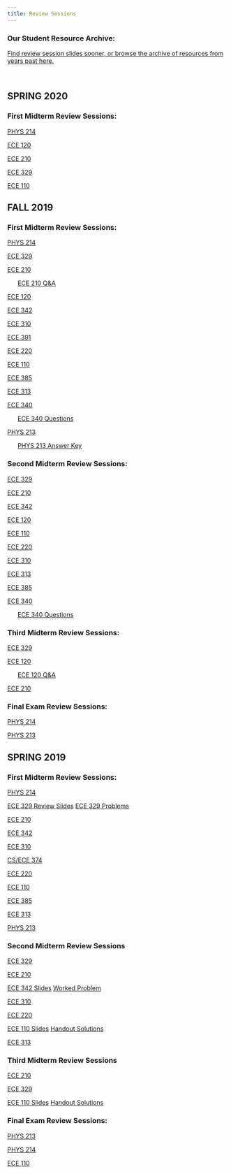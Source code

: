 ```yaml
---
title: Review Sessions
---
```


### Our Student Resource Archive:

[Find review session slides sooner, or browse the archive of resources from years past here.](https://drive.google.com/open?id=121a768cDE0hUsoKjNXZyj4shFhwZ3ikd)

<br />

SPRING 2020
---------

### First Midterm Review Sessions:

[PHYS 214](/assets/files/HKNPHYS214ReviewSession1SP20.pptx)

[ECE 120](/assets/files/HKNECE120ReviewSession1SP20.pptx)

[ECE 210](/assets/files/HKNECE210ReviewSession1SP20.pptx)

[ECE 329](/assets/files/HKNECE329ReviewSession1SP20.pptx)

[ECE 110](/assets/files/HKNECE110ReviewSession1SP20.pptx)

FALL 2019
---------

### First Midterm Review Sessions:

[PHYS 214](/assets/files/HKNPHYS214ReviewSession1FA19.pptx)

[ECE 329](/assets/files/HKNECE329ReviewSession1FA19.pptx)

[ECE 210](/assets/files/HKNECE210ReviewSession1SP19.pptx)

&nbsp;&nbsp;&nbsp;&nbsp;&nbsp;&nbsp;[ECE 210 Q&A](/assets/files/HKNECE210ReviewQuestions1FA19.docx)

[ECE 120](/assets/files/HKNECE120ReviewSession1FA19.pptx)

[ECE 342](/assets/files/HKNECE342ReviewSession1FA19.pptx)

[ECE 310](/assets/files/HKNECE310ReviewSession1FA19.pptx)

[ECE 391](/assets/files/HKNECE391ReviewSession1FA19.pdf)

[ECE 220](/assets/files/HKNECE220ReviewSession1FA19.pptx)

[ECE 110](/assets/files/HKNECE110ReviewSession1FA19.pptx)

[ECE 385](/assets/files/HKNECE385ReviewSession1FA19.pptx)

[ECE 313](/assets/files/HKNECE313ReviewSession1FA19.pptx)

[ECE 340](/assets/files/HKNECE340ReviewSession1FA19.pdf)

&nbsp;&nbsp;&nbsp;&nbsp;&nbsp;&nbsp;[ECE 340 Questions](/assets/files/HKNECE340ReviewSession1QuestionsFA19.pdf)

[PHYS 213](/assets/files/HKNPHYS213ReviewSession1FA19.pptx)

&nbsp;&nbsp;&nbsp;&nbsp;&nbsp;&nbsp;[PHYS 213 Answer Key](/assets/files/HKNPHYS213ReviewSession1AnswersFA19.txt)

### Second Midterm Review Sessions:

[ECE 329](/assets/files/HKNECE329ReviewSession2FA19.pptx)

[ECE 210](/assets/files/HKNECE210ReviewSession2FA19.pptx)

[ECE 342](/assets/files/HKNECE342ReviewSession2FA19.pptx)

[ECE 120](/assets/files/HKNECE120ReviewSession2FA19.pptx)

[ECE 110](/assets/files/HKNECE110ReviewSession2FA19.pptx)

[ECE 220](/assets/files/HKNECE220ReviewSession2FA19.pptx)

[ECE 310](/assets/files/HKNECE310ReviewSession2FA19.pptx)

[ECE 313](/assets/files/HKNECE313ReviewSession2FA19.pptx)

[ECE 385](/assets/files/HKNECE385ReviewSession2FA19.pptx)

[ECE 340](/assets/files/HKNECE340ReviewSession2FA19.pdf)

&nbsp;&nbsp;&nbsp;&nbsp;&nbsp;&nbsp;[ECE 340 Questions](/assets/files/HKNECE340ReviewSession2QuestionsFA19.pdf)

### Third Midterm Review Sessions:

[ECE 329](/assets/files/HKNECE329ReviewSession3FA19.pptx)

[ECE 120](/assets/files/HKNECE120ReviewSession3FA19.pptx)

&nbsp;&nbsp;&nbsp;&nbsp;&nbsp;&nbsp;[ECE 120 Q&A](/assets/files/HKNECE120ReviewSession3QuestionsFA19.pdf)

[ECE 210](/assets/files/HKNECE210ReviewSession3FA19.pptx)

### Final Exam Review Sessions:

[PHYS 214](/assets/files/HKNPHYS214ReviewSession2FA19.pptx)

[PHYS 213](/assets/files/HKNPHYS213ReviewSession2FA19.pptx)

SPRING 2019
-----------

### First Midterm Review Sessions:

[PHYS 214](/assets/files/HKNPHYS214ReviewSession1SP19.pptx)

[ECE 329 Review Slides](/assets/files/HKNECE329ReviewSession1SP19Review.pptx)  [ECE 329 Problems](/assets/files/HKNECE329ReviewSession1SP19Problems.pptx)

[ECE 210](/assets/files/HKNECE210ReviewSession1SP19.pptx)

[ECE 342](/assets/files/HKNECE342ReviewSession1SP19.pptx)

[ECE 310](/assets/files/HKNECE310ReviewSession1SP19.pptx)

[CS/ECE 374](/assets/files/HKNCS374ReviewSession1SP19.pdf)

[ECE 220](/assets/files/HKNECE220ReviewSession1SP19.pptx)

[ECE 110](/assets/files/HKNECE110ReviewSession1SP19.pptx)

[ECE 385](/assets/files/HKNECE385ReviewSession1SP19.pptx)

[ECE 313](/assets/files/HKNECE313ReviewSession1SP19.pptx)

[PHYS 213](/assets/files/HKNPHYS213ReviewSession1SP19.pptx)


### Second Midterm Review Sessions

[ECE 329](/assets/files/HKNECE329ReviewSession2SP19.pptx)

[ECE 210](/assets/files/HKNECE210ReviewSession2SP19.pptx)

[ECE 342 Slides](/assets/files/HKNECE342ReviewSession2SP19.pptx)    [Worked Problem](/assets/files/ECE342hw6_2f.pdf)

[ECE 310](/assets/files/HKNECE310ReviewSession2SP19.pptx)

[ECE 220](/assets/files/HKNECE220ReviewSession2FA181.pptx)

[ECE 110 Slides](/assets/files/HKNECE110ReviewSession2SP19.pdf)     [Handout Solutions](/assets/files/HKNECE110ReviewSession2SP19_handout_soln.pdf)

[ECE 313](/assets/files/HKNECE313ReviewSession2SP19.pptx)

### Third Midterm Review Sessions

[ECE 210](/assets/files/HKNECE210ReviewSession3SP19.pptx)

[ECE 329](/assets/files/HKNECE329ReviewSession3SP19.pptx)

[ECE 110 Slides](/assets/files/HKNECE110ReviewSession3SP18.pdf)     [Handout Solutions](/assets/files/HKNECE110ReviewSession3SP18_handout_soln.pdf)
### Final Exam Review Sessions:

[PHYS 213](/assets/files/HKNPHYS213ReviewSession2SP19.pptx)

[PHYS 214](/assets/files/HKNPHYS214ReviewSession2SP19.pptx)

[ECE 110](/assets/files/HKNECE110ReviewSession3SP19.pptx)


